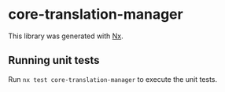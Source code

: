 # core-translation-manager

This library was generated with [Nx](https://nx.dev).

## Running unit tests

Run `nx test core-translation-manager` to execute the unit tests.
